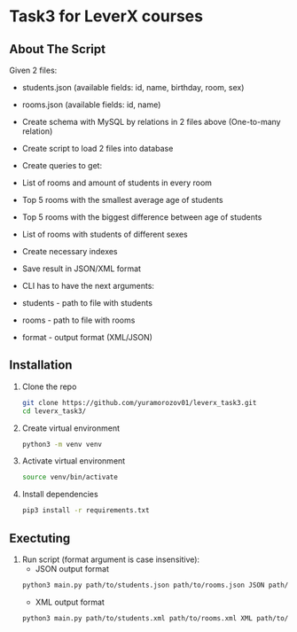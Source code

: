 # Task3 for LeverX courses

## About The Script

Given 2 files:
* students.json (available fields: id, name, birthday, room, sex)
* rooms.json (available fields: id, name)


* Create schema with MySQL by relations in 2 files above (One-to-many relation)


* Create script to load 2 files into database


* Create queries to get:
* List of rooms and amount of students in every room
* Top 5 rooms with the smallest average age of students
* Top 5 rooms with the biggest difference between age of students
* List of rooms with students of different sexes


* Create necessary indexes 


* Save result in JSON/XML format


* CLI has to have the next arguments:
* students - path to file with students
* rooms - path to file with rooms
* format - output format (XML/JSON)

## Installation
1. Clone the repo
    ```sh
    git clone https://github.com/yuramorozov01/leverx_task3.git
    cd leverx_task3/
    ```
2. Create virtual environment
    ```sh
    python3 -m venv venv
    ```
3. Activate virtual environment
    ```sh
    source venv/bin/activate
    ```
4. Install dependencies
    ```sh
    pip3 install -r requirements.txt
    ```

## Exectuting
1. Run script (format argument is case insensitive):
    * JSON output format 
    ```sh
    python3 main.py path/to/students.json path/to/rooms.json JSON path/to/save.json
    ```
    * XML output format
    ```sh
    python3 main.py path/to/students.xml path/to/rooms.xml XML path/to/save.xml
    ```
